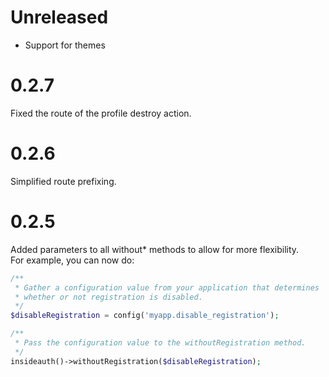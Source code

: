 # Unreleased

- Support for themes

# 0.2.7

Fixed the route of the profile destroy action.

# 0.2.6

Simplified route prefixing.

# 0.2.5

Added parameters to all without* methods to allow for more flexibility.  
For example, you can now do:

```php
/**
 * Gather a configuration value from your application that determines 
 * whether or not registration is disabled.
 */
$disableRegistration = config('myapp.disable_registration');

/**
 * Pass the configuration value to the withoutRegistration method.
 */
insideauth()->withoutRegistration($disableRegistration);
```
